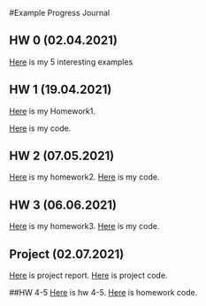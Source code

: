 #Example Progress Journal
## HW 0 (02.04.2021)

[Here](files/IE360_Hw0) is my 5 interesting examples

## HW 1 (19.04.2021)

[Here](files/IE360_Hw1) is my Homework1.

[Here](files/IE360_Hw1code.Rmd) is my code.

## HW 2 (07.05.2021)
[Here](files/hw2) is my homework2.
[Here](files/IE360hw2.Rmd) is my code.

## HW 3 (06.06.2021)
[Here](files/IE360hw3.html) is my homework3.
[Here](files/IE360hw3.Rmd) is my code.


## Project (02.07.2021)
[Here](files/IE360_ProjectReport.html) is project report.
[Here](files/IE360_ProjectReport.Rmd) is project code.

##HW 4-5
[Here](files/IE360_Homework4-5.html) is hw 4-5.
[Here](files/IE360_Homework4-5.Rmd) is homework code.
